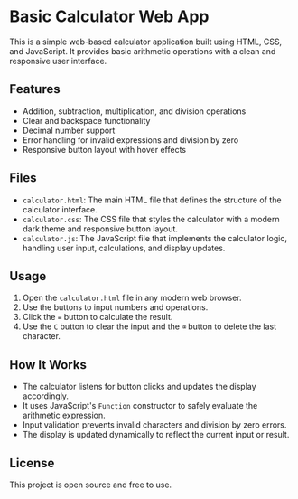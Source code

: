 # Basic Calculator Web App

This is a simple web-based calculator application built using HTML, CSS, and JavaScript. It provides basic arithmetic operations with a clean and responsive user interface.

## Features

- Addition, subtraction, multiplication, and division operations
- Clear and backspace functionality
- Decimal number support
- Error handling for invalid expressions and division by zero
- Responsive button layout with hover effects

## Files

- `calculator.html`: The main HTML file that defines the structure of the calculator interface.
- `calculator.css`: The CSS file that styles the calculator with a modern dark theme and responsive button layout.
- `calculator.js`: The JavaScript file that implements the calculator logic, handling user input, calculations, and display updates.

## Usage

1. Open the `calculator.html` file in any modern web browser.
2. Use the buttons to input numbers and operations.
3. Click the `=` button to calculate the result.
4. Use the `C` button to clear the input and the `⌫` button to delete the last character.

## How It Works

- The calculator listens for button clicks and updates the display accordingly.
- It uses JavaScript's `Function` constructor to safely evaluate the arithmetic expression.
- Input validation prevents invalid characters and division by zero errors.
- The display is updated dynamically to reflect the current input or result.

## License

This project is open source and free to use.
